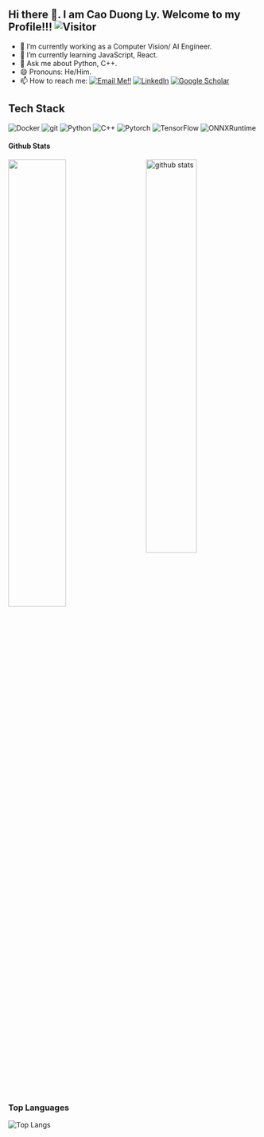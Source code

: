 ## Hi there 👋. I am Cao Duong Ly. Welcome to my Profile!!!   ![Visitor](https://visitor-badge.laobi.icu/badge?page_id=lycaoduong.repoName)

- 🔭 I’m currently working as a Computer Vision/ AI Engineer.
- 🌱 I’m currently learning JavaScript, React.
- 💬 Ask me about Python, C++.
- 😄 Pronouns: He/Him. 
- 📫 How to reach me: <a href="mailto:lycaoduong@gmail.com">![Email Me!!](https://img.shields.io/badge/Gmail-D14836?style=for-the-badge&logo=gmail&logoColor=white)</a> <a href="https://www.linkedin.com/in/cao-duong-ly-764b93114/">![LinkedIn](https://img.shields.io/badge/LinkedIn-0077B5?style=for-the-badge&logo=linkedin&logoColor=white)</a> <a href="https://scholar.google.com/citations?user=CHhBdDUAAAAJ&hl=ko&oi=ao"><img alt="Google Scholar" src="https://img.shields.io/badge/Google%20Scholar-4285F4?logo=googlescholar&logoColor=fff&style=for-the-badge&logoColor=white"></a>

## Tech Stack
<p> 
  <img alt="Docker" src="https://img.shields.io/badge/-Docker-46a2f1?style=flat-square&logo=docker&logoColor=white" />
  <img alt="git" src="https://img.shields.io/badge/-Git-F05032?style=flat-square&logo=git&logoColor=white" />
  <img alt="Python" src="https://img.shields.io/badge/Python%20-%2314354C.svg?style=flat-square&logo=python&logoColor=white" />
  <img alt="C++" src="https://img.shields.io/badge/C++-00599C?style=flat-square&logo=C%2B%2B&logoColor=white" />
  <img alt="Pytorch" src="https://img.shields.io/badge/PyTorch-EE4C2C?style=flat&logo=pytorch&logoColor=white" />
  <img alt="TensorFlow" src="https://img.shields.io/badge/TensorFlow-v2.15.0-ff8500" />
  <img alt="ONNXRuntime" src="https://img.shields.io/badge/onnxruntime--web-white?logo=onnx&logoColor=black" />
</p>

#### Github Stats

<img src="https://github-readme-stats.vercel.app/api?username=lycaoduong&show_icons=true&theme=gotham" alt="github stats" width="45%" align="right"/>

<img src="https://github-readme-streak-stats.herokuapp.com/?user=lycaoduong&theme=dark" width="48%" >

### Top Languages

![Top Langs](https://github-readme-stats.vercel.app/api/top-langs/?username=lycaoduong&layout=compact)


<!--
**lycaoduong/lycaoduong** is a ✨ _special_ ✨ repository because its `README.md` (this file) appears on your GitHub profile.

Here are some ideas to get you started:

- 🔭 I’m currently working as a Computer Vision / AI Engineer
- 🌱 I’m currently learning ...
- 👯 I’m looking to collaborate on ...
- 🤔 I’m looking for help with ...
- 💬 Ask me about ...
- 📫 How to reach me: ...
- 😄 Pronouns: He/Him.
- ⚡ Fun fact: ...
-->
